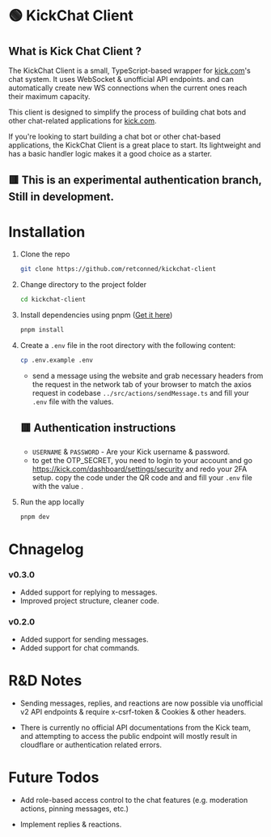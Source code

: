 # 🟢 KickChat Client

## **What is Kick Chat Client ?**

The KickChat Client is a small, TypeScript-based wrapper for [kick.com](https://kick.com)'s chat system. It uses WebSocket & unofficial API endpoints. and can automatically create new WS connections when the current ones reach their maximum capacity.

This client is designed to simplify the process of building chat bots and other chat-related applications for [kick.com](https://kick.com).

If you're looking to start building a chat bot or other chat-based applications, the KickChat Client is a great place to start. Its lightweight and has a basic handler logic makes it a good choice as a starter.

## 🟥 This is an experimental authentication branch, Still in development.

# Installation

1. Clone the repo

   ```sh
   git clone https://github.com/retconned/kickchat-client
   ```

2. Change directory to the project folder

   ```sh
   cd kickchat-client
   ```

3. Install dependencies using pnpm ([Get it here](https://pnpm.io/installation))

   ```sh
   pnpm install
   ```

4. Create a `.env` file in the root directory with the following content:

   ```sh
   cp .env.example .env
   ```

   - send a message using the website and grab necessary headers from the request in the network tab of your browser to match the axios request in codebase `../src/actions/sendMessage.ts` and fill your `.env` file with the values.

   ## 🟥 Authentication instructions

   - `USERNAME` & `PASSWORD` - Are your Kick username & password.
   - to get the OTP_SECRET, you need to login to your account and go https://kick.com/dashboard/settings/security and redo your 2FA setup. copy the code under the QR code and and fill your `.env` file with the value .

5. Run the app locally

   ```sh
   pnpm dev
   ```

# Chnagelog

### v0.3.0

- Added support for replying to messages.
- Improved project structure, cleaner code.

### v0.2.0

- Added support for sending messages.
- Added support for chat commands.

# R&D Notes

- Sending messages, replies, and reactions are now possible via unofficial v2 API endpoints & require x-csrf-token & Cookies & other headers.

- There is currently no official API documentations from the Kick team, and attempting to access the public endpoint will mostly result in cloudflare or authentication related errors.

# Future Todos

- Add role-based access control to the chat features (e.g. moderation actions, pinning messages, etc.)

- Implement replies & reactions.
